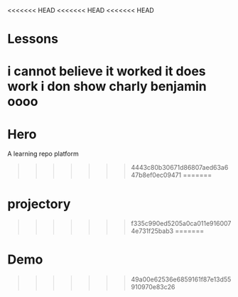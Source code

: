<<<<<<< HEAD
<<<<<<< HEAD
<<<<<<< HEAD
# Lessons
i cannot believe it worked
it does work
i don show
charly
benjamin oooo
=======
# Hero
A learning repo platform
>>>>>>> 4443c80b30671d86807aed63a647b8ef0ec09471
=======
# projectory
>>>>>>> f335c990ed5205a0ca011e9160074e731f25bab3
=======
# Demo
>>>>>>> 49a00e62536e6859161f87e13d55910970e83c26
